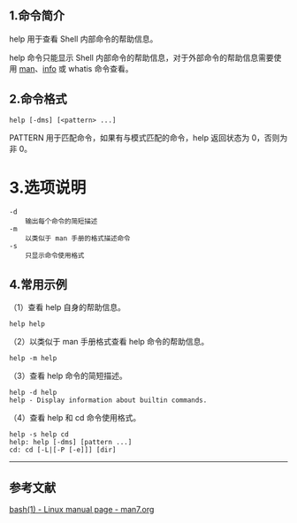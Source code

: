 ## 1.命令简介
help 用于查看 Shell 内部命令的帮助信息。

help 命令只能显示 Shell 内部命令的帮助信息，对于外部命令的帮助信息需要使用 [man](https://dablelv.blog.csdn.net/article/details/103110624)、[info](https://dablelv.blog.csdn.net/article/details/103115329) 或 whatis 命令查看。

## 2.命令格式
```shell
help [-dms] [<pattern> ...]
```
PATTERN 用于匹配命令，如果有与模式匹配的命令，help 返回状态为 0，否则为非 0。

# 3.选项说明
```
-d
	输出每个命令的简短描述
-m
	以类似于 man 手册的格式描述命令
-s
	只显示命令使用格式
```

## 4.常用示例

（1）查看 help 自身的帮助信息。
```
help help
```

（2）以类似于 man 手册格式查看 help 命令的帮助信息。
```
help -m help
```

（3）查看 help 命令的简短描述。
```
help -d help
help - Display information about builtin commands.
```

（4）查看 help 和 cd 命令使用格式。
```
help -s help cd
help: help [-dms] [pattern ...]
cd: cd [-L|[-P [-e]]] [dir]
```

---

## 参考文献

[bash(1) - Linux manual page - man7.org](https://www.linux.org/docs/man1/help.html)

<Vssue :title="help-builtin" />
